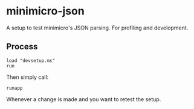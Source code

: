 # minimicro-json
A setup to test minimicro's JSON parsing. For profiling and development.

## Process
    
    load "devsetup.ms"
    run
    
 Then simply call:
    
    runapp
    
 Whenever a change is made and you want to retest the setup. 
 
